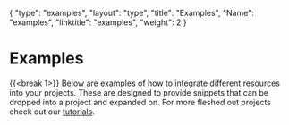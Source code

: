 {
    "type": "examples",
    "layout": "type",
    "title": "Examples",
    "Name": "examples",
    "linktitle": "examples",
    "weight": 2
}

# Examples
{{<break 1>}}
Below are examples of how to integrate different resources into your projects. These are designed to provide snippets that can be dropped into a project and expanded on. For more fleshed out projects check out our [tutorials](/docs/tutorials).
